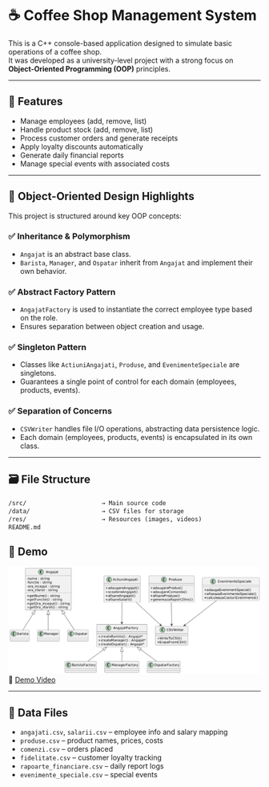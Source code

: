 
# ☕ Coffee Shop Management System

This is a C++ console-based application designed to simulate basic operations of a coffee shop.  
It was developed as a university-level project with a strong focus on **Object-Oriented Programming (OOP)** principles.

---

## 📌 Features

- Manage employees (add, remove, list)
- Handle product stock (add, remove, list)
- Process customer orders and generate receipts
- Apply loyalty discounts automatically
- Generate daily financial reports
- Manage special events with associated costs

---

## 🧠 Object-Oriented Design Highlights

This project is structured around key OOP concepts:

### ✅ **Inheritance & Polymorphism**
- `Angajat` is an abstract base class.
- `Barista`, `Manager`, and `Ospatar` inherit from `Angajat` and implement their own behavior.

### ✅ **Abstract Factory Pattern**
- `AngajatFactory` is used to instantiate the correct employee type based on the role.
- Ensures separation between object creation and usage.

### ✅ **Singleton Pattern**
- Classes like `ActiuniAngajati`, `Produse`, and `EvenimenteSpeciale` are singletons.
- Guarantees a single point of control for each domain (employees, products, events).

### ✅ **Separation of Concerns**
- `CSVWriter` handles file I/O operations, abstracting data persistence logic.
- Each domain (employees, products, events) is encapsulated in its own class.

---

## 🗃️ File Structure

```
/src/                     → Main source code
/data/                    → CSV files for storage
/res/                     → Resources (images, videos)
README.md
```

## 📸 Demo

![screenshot](res/UML_Diagram.jpg)  
🎥 [Demo Video](res/Demo.mp4)

---

## 📂 Data Files

- `angajati.csv`, `salarii.csv` – employee info and salary mapping
- `produse.csv` – product names, prices, costs
- `comenzi.csv` – orders placed
- `fidelitate.csv` – customer loyalty tracking
- `rapoarte_financiare.csv` – daily report logs
- `evenimente_speciale.csv` – special events


